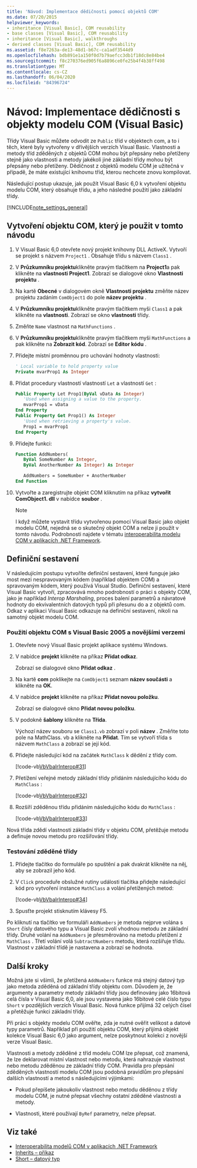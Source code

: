 ```yaml
---
title: 'Návod: Implementace dědičnosti pomocí objektů COM'
ms.date: 07/20/2015
helpviewer_keywords:
- inheritance [Visual Basic], COM reusability
- base classes [Visual Basic], COM reusability
- inheritance [Visual Basic], walkthroughs
- derived classes [Visual Basic], COM reusability
ms.assetid: f8e7263a-de13-48d1-b67c-ca1adf3544d9
ms.openlocfilehash: bdb891e1a150f0d7b79aefcc3db1f18dc8e84be4
ms.sourcegitcommit: f8c270376ed905f6a8896ce0fe25b4f4b38ff498
ms.translationtype: MT
ms.contentlocale: cs-CZ
ms.lasthandoff: 06/04/2020
ms.locfileid: "84396724"
---
```

# <a name="walkthrough-implementing-inheritance-with-com-objects-visual-basic"></a>Návod: Implementace dědičnosti s objekty modelu COM (Visual Basic)

Třídy Visual Basic můžete odvodit ze `Public` tříd v objektech com, a to i těch, které byly vytvořeny v dřívějších verzích Visual Basic. Vlastnosti a metody tříd zděděných z objektů COM mohou být přepsány nebo přetíženy stejně jako vlastnosti a metody jakékoli jiné základní třídy mohou být přepsány nebo přetíženy. Dědičnost z objektů modelu COM je užitečná v případě, že máte existující knihovnu tříd, kterou nechcete znovu kompilovat.

Následující postup ukazuje, jak použít Visual Basic 6,0 k vytvoření objektu modelu COM, který obsahuje třídu, a jeho následné použití jako základní třídy.

[!INCLUDE[note_settings_general](~/includes/note-settings-general-md.md)]

## <a name="to-build-the-com-object-that-is-used-in-this-walkthrough"></a>Vytvoření objektu COM, který je použit v tomto návodu

1. V Visual Basic 6,0 otevřete nový projekt knihovny DLL ActiveX. Vytvoří se projekt s názvem `Project1` . Obsahuje třídu s názvem `Class1` .

2. V **Průzkumníku projektu**klikněte pravým tlačítkem na **Project1**a pak klikněte na **vlastnosti Project1**. Zobrazí se dialogové okno **Vlastnosti projektu** .

3. Na kartě **Obecné** v dialogovém okně **Vlastnosti projektu** změňte název projektu zadáním `ComObject1` do pole **název projektu** .

4. V **Průzkumníku projektu**klikněte pravým tlačítkem myši `Class1` a pak klikněte na **vlastnosti**. Zobrazí se okno **vlastnosti** třídy.

5. Změňte `Name` vlastnost na `MathFunctions` .

6. V **Průzkumníku projektu**klikněte pravým tlačítkem myši `MathFunctions` a pak klikněte na **Zobrazit kód**. Zobrazí se **Editor kódu** .

7. Přidejte místní proměnnou pro uchování hodnoty vlastnosti:

    ```vb
    ' Local variable to hold property value
    Private mvarProp1 As Integer
    ```

8. Přidat procedury vlastností vlastností `Let` a vlastností `Get` :

    ```vb
    Public Property Let Prop1(ByVal vData As Integer)
       'Used when assigning a value to the property.
       mvarProp1 = vData
    End Property
    Public Property Get Prop1() As Integer
       'Used when retrieving a property's value.
       Prop1 = mvarProp1
    End Property
    ```

9. Přidejte funkci:

    ```vb
    Function AddNumbers(
       ByVal SomeNumber As Integer,
       ByVal AnotherNumber As Integer) As Integer

       AddNumbers = SomeNumber + AnotherNumber
    End Function
    ```

10. Vytvořte a zaregistrujte objekt COM kliknutím na příkaz **vytvořit ComObject1. dll** v nabídce **soubor** .

    > [!NOTE]
    > I když můžete vystavit třídu vytvořenou pomocí Visual Basic jako objekt modelu COM, nejedná se o skutečný objekt COM a nelze ji použít v tomto návodu. Podrobnosti najdete v tématu [interoperabilita modelu COM v aplikacích .NET Framework](com-interoperability-in-net-framework-applications.md).

## <a name="interop-assemblies"></a>Definiční sestavení

V následujícím postupu vytvoříte definiční sestavení, které funguje jako most mezi nespravovaným kódem (například objektem COM) a spravovaným kódem, který používá Visual Studio. Definiční sestavení, které Visual Basic vytvoří, zpracovává mnoho podrobností o práci s objekty COM, jako je například *Interop Marshaling*, proces balení parametrů a návratové hodnoty do ekvivalentních datových typů při přesunu do a z objektů com. Odkaz v aplikaci Visual Basic odkazuje na definiční sestavení, nikoli na samotný objekt modelu COM.

### <a name="to-use-a-com-object-with-visual-basic-2005-and-later-versions"></a>Použití objektu COM s Visual Basic 2005 a novějšími verzemi

1. Otevřete nový Visual Basic projekt aplikace systému Windows.

2. V nabídce **projekt** klikněte na příkaz **Přidat odkaz**.

     Zobrazí se dialogové okno **Přidat odkaz** .

3. Na kartě **com** poklikejte na `ComObject1` seznam **název součásti** a klikněte na **OK**.

4. V nabídce **projekt** klikněte na příkaz **Přidat novou položku**.

     Zobrazí se dialogové okno **Přidat novou položku**.

5. V podokně **šablony** klikněte na **Třída**.

     Výchozí název souboru se `Class1.vb` zobrazí v poli **název** . Změňte toto pole na MathClass. vb a klikněte na **Přidat**. Tím se vytvoří třída s názvem `MathClass` a zobrazí se její kód.

6. Přidejte následující kód na začátek `MathClass` k dědění z třídy com.

     [!code-vb[VbVbalrInterop#31](~/samples/snippets/visualbasic/VS_Snippets_VBCSharp/VbVbalrInterop/VB/Class1.vb#31)]

7. Přetížení veřejné metody základní třídy přidáním následujícího kódu do `MathClass` :

     [!code-vb[VbVbalrInterop#32](~/samples/snippets/visualbasic/VS_Snippets_VBCSharp/VbVbalrInterop/VB/Class1.vb#32)]

8. Rozšíří zděděnou třídu přidáním následujícího kódu do `MathClass` :

     [!code-vb[VbVbalrInterop#33](~/samples/snippets/visualbasic/VS_Snippets_VBCSharp/VbVbalrInterop/VB/Class1.vb#33)]

Nová třída zdědí vlastnosti základní třídy v objektu COM, přetěžuje metodu a definuje novou metodu pro rozšiřování třídy.

### <a name="to-test-the-inherited-class"></a>Testování zděděné třídy

1. Přidejte tlačítko do formuláře po spuštění a pak dvakrát klikněte na něj, aby se zobrazil jeho kód.

2. V `Click` proceduře obslužné rutiny události tlačítka přidejte následující kód pro vytvoření instance `MathClass` a volání přetížených metod:

     [!code-vb[VbVbalrInterop#34](~/samples/snippets/visualbasic/VS_Snippets_VBCSharp/VbVbalrInterop/VB/Class1.vb#34)]

3. Spusťte projekt stisknutím klávesy F5.

Po kliknutí na tlačítko ve formuláři `AddNumbers` je metoda nejprve volána s `Short` čísly datového typu a Visual Basic zvolí vhodnou metodu ze základní třídy. Druhé volání na `AddNumbers` je přesměrováno na metodu přetížení z `MathClass` . Třetí volání volá `SubtractNumbers` metodu, která rozšiřuje třídu. Vlastnost v základní třídě je nastavena a zobrazí se hodnota.

## <a name="next-steps"></a>Další kroky

Možná jste si všimli, že přetížená `AddNumbers` funkce má stejný datový typ jako metoda zděděná od základní třídy objektu com. Důvodem je, že argumenty a parametry metody základní třídy jsou definovány jako 16bitová celá čísla v Visual Basic 6,0, ale jsou vystavena jako 16bitové celé číslo typu `Short` v pozdějších verzích Visual Basic. Nová funkce přijímá 32 celých čísel a přetěžuje funkci základní třídy.

Při práci s objekty modelu COM ověřte, zda je nutné ověřit velikost a datové typy parametrů. Například při použití objektu COM, který přijímá objekt kolekce Visual Basic 6,0 jako argument, nelze poskytnout kolekci z novější verze Visual Basic.

Vlastnosti a metody zděděné z tříd modelu COM lze přepsat, což znamená, že lze deklarovat místní vlastnost nebo metodu, která nahrazuje vlastnost nebo metodu zděděnou ze základní třídy COM. Pravidla pro přepsání zděděných vlastností modelu COM jsou podobná pravidlům pro přepsání dalších vlastností a metod s následujícími výjimkami:

- Pokud přepíšete jakoukoliv vlastnost nebo metodu děděnou z třídy modelu COM, je nutné přepsat všechny ostatní zděděné vlastnosti a metody.

- Vlastnosti, které používají `ByRef` parametry, nelze přepsat.

## <a name="see-also"></a>Viz také

- [Interoperabilita modelů COM v aplikacích .NET Framework](com-interoperability-in-net-framework-applications.md)
- [Inherits – příkaz](../../language-reference/statements/inherits-statement.md)
- [Short – datový typ](../../language-reference/data-types/short-data-type.md)

